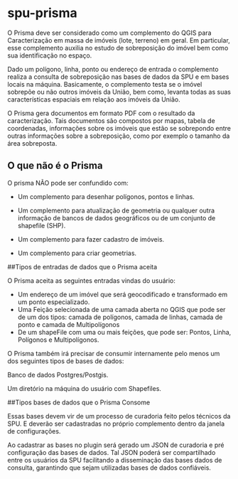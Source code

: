 # spu-prisma

O Prisma deve ser considerado como um complemento do QGIS para Caracterização em massa de imóveis (lote, terreno) em geral. Em particular, esse complemento auxilia no estudo de sobreposição do imóvel bem como sua identificação no espaço. 

Dado um polígono, linha, ponto ou endereço de entrada o complemento realiza a consulta de sobreposição nas bases de dados da SPU e em bases locais na máquina. Basicamente, o complemento testa se o imóvel sobrepõe ou não outros imóveis da União, bem como, levanta todas as suas características espaciais em relação aos imóveis da União. 

O Prisma gera documentos em formato PDF com o resultado da caracterização. Tais documentos são compostos por mapas, tabela de coordenadas, informações sobre os imóveis que estão se sobrepondo entre outras informações sobre a sobreposição, como por exemplo o tamanho da área sobreposta. 


## O que não é o Prisma

O prisma NÃO pode ser confundido com: 

* Um complemento para desenhar polígonos, pontos e linhas. 

* Um complemento para atualização de geometria ou qualquer outra informação de bancos de dados geográficos ou de um conjunto de shapefile (SHP). 

* Um complemento para fazer cadastro de imóveis. 

* Um complemento para criar geometrias. 

##Tipos de entradas de dados que o Prisma aceita 

O Prisma aceita as seguintes entradas vindas do usuário: 

* Um endereço de um imóvel que será geocodificado e transformado em um ponto especializado. 
* Uma Feição selecionada de uma camada aberta no QGIS que pode ser de um dos tipos: camada de polígonos, camada de linhas, camada de ponto e camada de Multipolígonos 
* De um shapeFile com uma ou mais feições, que pode ser: Pontos, Linha, Polígonos e Multipolígonos.


O Prisma também irá precisar de consumir internamente pelo menos um dos seguintes tipos de bases de dados: 

Banco de dados Postgres/Postgis. 

Um diretório na máquina do usuário com Shapefiles. 

 
##Tipos bases de dados que o Prisma Consome

Essas bases devem vir de um processo de curadoria feito pelos técnicos da SPU. E deverão ser cadastradas no próprio complemento dentro da janela de configurações.  

Ao cadastrar as bases no plugin será gerado um JSON de curadoria e pré configuração das bases de dados. Tal JSON poderá ser compartilhado entre os usuários da SPU facilitando a disseminação das bases dados de consulta, garantindo que sejam utilizadas bases de dados confiáveis.